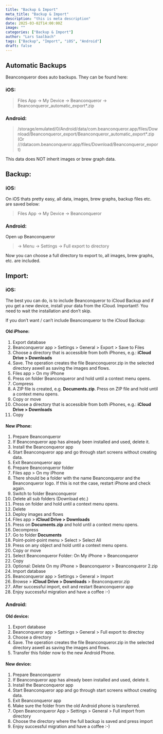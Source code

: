 ```yaml
---
title: "Backup & Import"
meta_title: "Backup & Import"
description: "this is meta description"
date: 2025-03-02T14:00:00Z
image: ""
categories: ["Backup & Import"]
author: "Lars Saalbach"
tags: ["Backup", "Import", "iOS", "Android"]
draft: false
---
```


## Automatic Backups

Beanconqueror does auto backups. They can be found here:

### iOS:

> Files App -> My Device -> Beanconqueror -> Beanconqueror_automatic_export*.zip

### Android:

> /storage/emulated/0/Android/data/com.beanconqueror.app/files/Download/Beanconqueror_export/Beanconqueror_automatic_export*.zip (Or ///datacom.beanconqueror.app/files/Download/Beanconqueror_export)

This data does NOT inherit images or brew graph data.

 

## Backup:

### iOS:

On iOS thats pretty easy, all data, images, brew graphs, backup files etc. are saved  below:
> Files App -> My Device -> Beanconqueror

### Android:

Open up Beanconqueror

> → Menu → Settings → Full export to directory

Now you can choose a full directory to export to, all images, brew graphs, etc. are included.

 

## Import: 

### iOS:

The best you can do, is to include Beanconqueror to iCloud Backup and if you get a new device, install your data from the iCloud.
Important!: You need to wait the installation and don’t skip.

If you don’t want / can’t include Beanconqueror to the iCloud Backup:

#### Old iPhone:

1. Export database
2. Beanconqueror app > Settings > General > Export > Save to Files
3. Choose a directory that is accessible from both iPhones, e.g.: **iCloud Drive > Downloads**
4. Save. The operation creates the file Beanconqueror.zip in the selected directory aswell as saving the images and flows.
5. Files app > On my iPhone
6. Press on folder Beanconqueror and hold until a context menu opens.
7. Compress
8. A ZIP file is created, e.g. **Documents.zip**. Press on ZIP file and hold until a context menu opens.
9. Copy or move
10. Choose a directory that is accessible from both iPhones, e.g.: **iCloud Drive > Downloads**
11. Copy

#### New iPhone:

1. Prepare Beanconqueror
2. If Beanconqueror app has already been installed and used, delete it.
3. Install the Beanconqueror app
4. Start Beanconqueror app and go through start screens without creating data.
5. Exit Beanconqueror app
6. Prepare Beanconqueror folder
7. Files app > On my iPhone
8. There should be a folder with the name Beanconqueror and the Beanconqueror logo. If this is not the case, restart iPhone and check again.
9. Switch to folder Beanconqueror
10. Delete all sub folders (Download etc.)
11. Press on folder and hold until a context menu opens.
12. Delete
13. Deploy images and flows
14. Files app > **iCloud Drive > Downloads**
15. Press on **Documents.zip** and hold until a context menu opens.
16. Decompress
17. Go to folder **Documents**
18. Point-point-point menu > Select > Select All
19. Press on any object and hold until a context menu opens.
20. Copy or move
21. Select Beanconqueror Folder: On My iPhone > Beanconqueror
22. Copy
23. Optional: Delete On my iPhone > Beanconqueror > Beanconqueror 2.zip
24. Import database
25. Beanconqueror app > Settings > General > Import
26. Browse > **iCloud Drive > Downloads** > Beanconqueror.zip
27. After successful import, exit and restart Beanconqueror app
28. Enjoy successful migration and have a coffee :-)

 

### Android:

#### Old device:

1. Export database
2. Beanconqueror app > Settings > General > Full export to directoy
3. Choose a directory
4. Save. The operation creates the file Beanconqueror.zip in the selected directory aswell as saving the images and flows.
5. Transfer this folder now to the new Android Phone.

#### New device:

1. Prepare Beanconqueror
2. If Beanconqueror app has already been installed and used, delete it.
3. Install the Beanconqueror app
4. Start Beanconqueror app and go through start screens without creating data.
5. Exit Beanconqueror app
6. Make sure the folder from the old Android phone is transferred.
7. Open Beanconqueror App > Settings > General > Full import from directory
8. Choose the directory where the full backup is saved and press import
9. Enjoy successful migration and have a coffee :-)